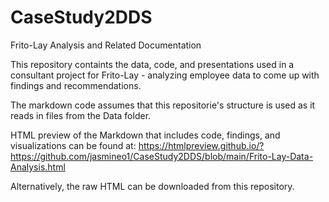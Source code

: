 # CaseStudy2DDS
Frito-Lay Analysis and Related Documentation

This repository containts the data, code, and presentations used in a consultant project for Frito-Lay - analyzing employee data to come up with findings and recommendations.

The markdown code assumes that this repositorie's structure is used as it reads in files from the Data folder.

HTML preview of the Markdown that includes code, findings, and visualizations can be found at:
https://htmlpreview.github.io/?https://github.com/jasmineo1/CaseStudy2DDS/blob/main/Frito-Lay-Data-Analysis.html

Alternatively, the raw HTML can be downloaded from this repository.
